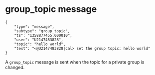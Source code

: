 # group_topic message

	{
		"type": "message",
		"subtype": "group_topic",
		"ts": "1358877455.000010",
		"user": "U2147483828",
		"topic": "hello world",
		"text": "<@U2147483828|cal> set the group topic: hello world"
	}

A `group_topic` message is sent when the topic for a private group is changed.
